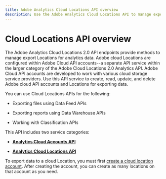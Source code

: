 ```yaml
---
title: Adobe Analytics Cloud Locations API overview
description: Use the Adobe Analytics Cloud Locations API to manage export locations for analytics data.
---
```


# Cloud Locations API overview

The Adobe Analytics Cloud Locations 2.0 API endpoints provide methods to manage export Locations for analytics data. Adobe cloud Locations are configured within Adobe Cloud API accounts--a separate API service within the larger category of the Adobe Cloud Locations 2.0 Analytics API. Adobe Cloud API accounts are developed to work with various cloud storage service providers. Use this API service to create, read, update, and delete Adobe cloud API accounts and Locations for exporting data. 

You can use Cloud Locations APIs for the following:

* Exporting files using Data Feed APIs

* Exporting reports using Data Warehouse APIs

* Working with Classification APIs

This API includes two service categories:

* [**Analytics Cloud Accounts API**](account.md)

* [**Analytics Cloud Locations API**](locations.md)
  
To export data to a cloud Location, you must first [create a cloud location account](account.md). After creating the account, you can create as many locations on that account as you need.

